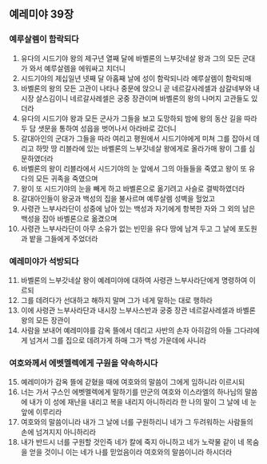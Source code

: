 ## 예레미야 39장

### 예루살렘이 함락되다
1. 유다의 시드기야 왕의 제구년 열째 달에 바벨론의 느부갓네살 왕과 그의 모든 군대가 와서 예루살렘을 에워싸고 치더니
2. 시드기야의 제십일년 넷째 달 아홉째 날에 성이 함락되니라 예루살렘이 함락되매
3. 바벨론의 왕의 모든 고관이 나타나 중문에 앉으니 곧 네르갈사레셀과 삼갈네부와 내시장 살스김이니 네르갈사레셀은 궁중 장관이며 바벨론의 왕의 나머지 고관들도 있더라
4. 유다의 시드기야 왕과 모든 군사가 그들을 보고 도망하되 밤에 왕의 동산 길을 따라 두 담 샛문을 통하여 성읍을 벗어나서 아라바로 갔더니
5. 갈대아인의 군대가 그들을 따라 여리고 평원에서 시드기야에게 미쳐 그를 잡아서 데리고 하맛 땅 리블라에 있는 바벨론의 느부갓네살 왕에게로 올라가매 왕이 그를 심문하였더라
6. 바벨론의 왕이 리블라에서 시드기야의 눈 앞에서 그의 아들들을 죽였고 왕이 또 유다의 모든 귀족을 죽였으며
7. 왕이 또 시드기야의 눈을 빼게 하고 바벨론으로 옮기려고 사슬로 결박하였더라
8. 갈대아인들이 왕궁과 백성의 집을 불사르며 예루살렘 성벽을 헐었고
9. 사령관 느부사라단이 성중에 남아 있는 백성과 자기에게 항복한 자와 그 외의 남은 백성을 잡아 바벨론으로 옮겼으며
10. 사령관 느부사라단이 아무 소유가 없는 빈민을 유다 땅에 남겨 두고 그 날에 포도원과 밭을 그들에게 주었더라
### 예레미야가 석방되다
11. 바벨론의 느부갓네살 왕이 예레미야에 대하여 사령관 느부사라단에게 명령하여 이르되
12. 그를 데려다가 선대하고 해하지 말며 그가 네게 말하는 대로 행하라
13. 이에 사령관 느부사라단과 내시장 느부사스반과 궁중 장관 네르갈사레셀과 바벨론 왕의 모든 장관이
14. 사람을 보내어 예레미야를 감옥 뜰에서 데리고 사반의 손자 아히감의 아들 그다랴에게 넘겨서 그를 집으로 데려가게 하매 그가 백성 가운데에 사니라
### 여호와께서 에벳멜렉에게 구원을 약속하시다
15. 예레미야가 감옥 뜰에 갇혔을 때에 여호와의 말씀이 그에게 임하니라 이르시되
16. 너는 가서 구스인 에벳멜렉에게 말하기를 만군의 여호와 이스라엘의 하나님의 말씀에 내가 이 성에 재난을 내리고 복을 내리지 아니하리라 한 나의 말이 그 날에 네 눈 앞에 이루리라
17. 여호와의 말씀이니라 내가 그 날에 너를 구원하리니 네가 그 두려워하는 사람들의 손에 넘겨지지 아니하리라
18. 내가 반드시 너를 구원할 것인즉 네가 칼에 죽지 아니하고 네가 노략물 같이 네 목숨을 얻을 것이니 이는 네가 나를 믿었음이라 여호와의 말씀이니라 하시더라